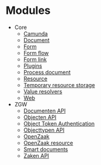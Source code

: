 # Modules

* Core
  * [Camunda](camunda-webapps.md)
  * [Document](document.md)
  * [Form](form.md)
  * [Form flow](form-flow.md)
  * [Form link](form-link.md)
  * [Plugins](plugin.md)
  * [Process document](process-document.md)
  * [Resource](resource.md)
  * [Temporary resource storage](temporary-resource-storage.md)
  * [Value resolvers](value-resolver.md)
  * [Web](web.md)
* ZGW
  * [Documenten API](documenten-api.md)
  * [Objecten API](objecten-api.md)
  * [Object Token Authentication](objecten-api-authentication.md)
  * [Objecttypen API](objecttypen-api.md)
  * [OpenZaak](openzaak.md)
  * [OpenZaak resource](openzaak-resource.md)
  * [Smart documents](smartdocuments.md)
  * [Zaken API](zaken-api.md)
